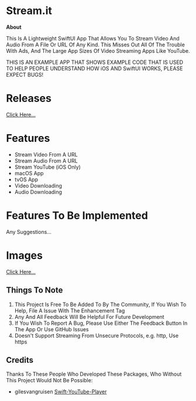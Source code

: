 # Stream.it
**About**

This Is A Lightweight SwiftUI App That Allows You To Stream Video And Audio From A File Or URL Of Any Kind. This Misses Out All Of The Trouble With Ads, And The Large App Sizes Of Video Streaming Apps Like YouTube.

THIS IS AN EXAMPLE APP THAT SHOWS EXAMPLE CODE THAT IS USED TO HELP PEOPLE UNDERSTAND HOW iOS AND SwiftUI WORKS, PLEASE EXPECT BUGS!

# **Releases**

[Click Here...](https://github.com/markydoodled/Stream.it/releases)

# **Features**

- Stream Video From A URL
- Stream Audio From A URL
- Stream YouTube (iOS Only)
- macOS App
- tvOS App
- Video Downloading
- Audio Downloading

# **Features To Be Implemented**

Any Suggestions...

# **Images**

[Click Here...](https://github.com/markydoodled/Stream.it/tree/main/Images)

## **Things To Note**

 1. This Project Is Free To Be Added To By The Community, If You Wish To Help, File A Issue With The Enhancement Tag
 2. Any And All Feedback Will Be Helpful For Future Development
 3. If You Wish To Report A Bug, Please Use Either The Feedback Button In The App Or Use GitHub Issues
 4. Doesn't Support Streaming From Unsecure Protocols, e.g. http, Use https
 
 ## **Credits**
 
 Thanks To These People Who Developed These Packages, Who Without This Project Would Not Be Possible:
 
 - gilesvangruisen [Swift-YouTube-Player](https://github.com/gilesvangruisen/Swift-YouTube-Player)
